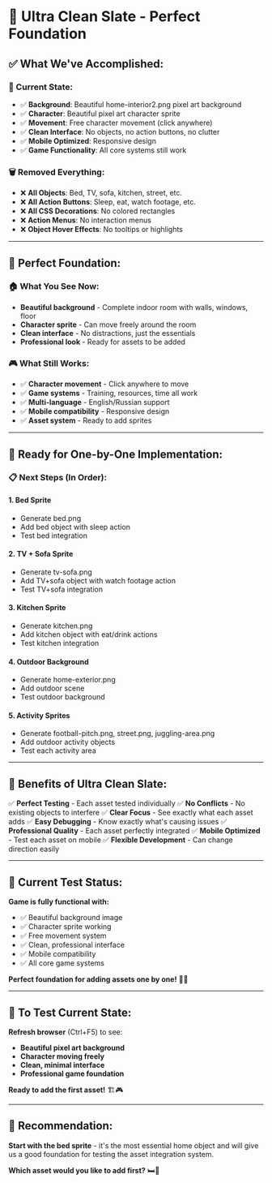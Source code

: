 # 🧹 Ultra Clean Slate - Perfect Foundation

## ✅ **What We've Accomplished:**

### **🎨 Current State:**
- ✅ **Background**: Beautiful home-interior2.png pixel art background
- ✅ **Character**: Beautiful pixel art character sprite
- ✅ **Movement**: Free character movement (click anywhere)
- ✅ **Clean Interface**: No objects, no action buttons, no clutter
- ✅ **Mobile Optimized**: Responsive design
- ✅ **Game Functionality**: All core systems still work

### **🗑️ Removed Everything:**
- ❌ **All Objects**: Bed, TV, sofa, kitchen, street, etc.
- ❌ **All Action Buttons**: Sleep, eat, watch footage, etc.
- ❌ **All CSS Decorations**: No colored rectangles
- ❌ **Action Menus**: No interaction menus
- ❌ **Object Hover Effects**: No tooltips or highlights

---

## 🎯 **Perfect Foundation:**

### **🏠 What You See Now:**
- **Beautiful background** - Complete indoor room with walls, windows, floor
- **Character sprite** - Can move freely around the room
- **Clean interface** - No distractions, just the essentials
- **Professional look** - Ready for assets to be added

### **🎮 What Still Works:**
- ✅ **Character movement** - Click anywhere to move
- ✅ **Game systems** - Training, resources, time all work
- ✅ **Multi-language** - English/Russian support
- ✅ **Mobile compatibility** - Responsive design
- ✅ **Asset system** - Ready to add sprites

---

## 🚀 **Ready for One-by-One Implementation:**

### **📋 Next Steps (In Order):**

#### **1. Bed Sprite**
- Generate bed.png
- Add bed object with sleep action
- Test bed integration

#### **2. TV + Sofa Sprite**
- Generate tv-sofa.png
- Add TV+sofa object with watch footage action
- Test TV+sofa integration

#### **3. Kitchen Sprite**
- Generate kitchen.png
- Add kitchen object with eat/drink actions
- Test kitchen integration

#### **4. Outdoor Background**
- Generate home-exterior.png
- Add outdoor scene
- Test outdoor background

#### **5. Activity Sprites**
- Generate football-pitch.png, street.png, juggling-area.png
- Add outdoor activity objects
- Test each activity area

---

## 🎨 **Benefits of Ultra Clean Slate:**

✅ **Perfect Testing** - Each asset tested individually
✅ **No Conflicts** - No existing objects to interfere
✅ **Clear Focus** - See exactly what each asset adds
✅ **Easy Debugging** - Know exactly what's causing issues
✅ **Professional Quality** - Each asset perfectly integrated
✅ **Mobile Optimized** - Test each asset on mobile
✅ **Flexible Development** - Can change direction easily

---

## 🧪 **Current Test Status:**

**Game is fully functional with:**
- ✅ Beautiful background image
- ✅ Character sprite working
- ✅ Free movement system
- ✅ Clean, professional interface
- ✅ Mobile compatibility
- ✅ All core game systems

**Perfect foundation for adding assets one by one!** 🎨✨

---

## 🔄 **To Test Current State:**

**Refresh browser** (Ctrl+F5) to see:
- **Beautiful pixel art background**
- **Character moving freely**
- **Clean, minimal interface**
- **Professional game foundation**

**Ready to add the first asset!** 🏗️🎮

---

## 🎯 **Recommendation:**

**Start with the bed sprite** - it's the most essential home object and will give us a good foundation for testing the asset integration system.

**Which asset would you like to add first?** 🛏️🎨
